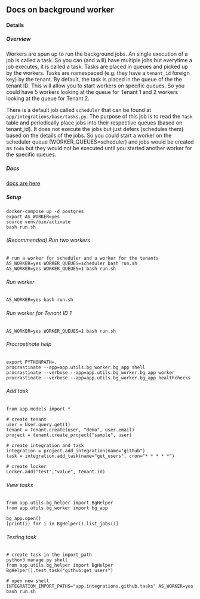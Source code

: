 ## Docs on background worker

#### Details  

##### Overview
Workers are spun up to run the background jobs. An single execution of a job is called a task. So you can (and will) have multiple jobs but everytime a job executes, it is called a task. Tasks are placed in queues and picked up by the workers. Tasks are namespaced (e.g. they have a `tenant_id` foreign key) by the tenant. By default, the task is placed in the queue of the the tenant ID. This will allow you to start workers on specific queues. So you could have 5 workers looking at the queue for Tenant 1 and 2 workers looking at the queue for Tenant 2.  

There is a default job called `scheduler` that can be found at `app/integrations/base/tasks.py`. The purpose of this job is to read the `Task` table and periodically place jobs into their respective queues (based on tenant_id). It does not execute the jobs but just defers (schedules them) based on the details of the jobs. So you could start a worker on the scheduler queue (WORKER_QUEUES=scheduler) and jobs would be created as `todo` but they would not be executed until you started another worker for the specific queues. 

##### Docs  
[docs are here](https://github.com/procrastinate-org/procrastinate)

##### Setup  
```
docker-compose up -d postgres
export AS_WORKER=yes
source venv/bin/activate
bash run.sh
```

###### (Recommended) Run two workers
```
# run a worker for scheduler and a worker for the tenants
AS_WORKER=yes WORKER_QUEUES=scheduler bash run.sh
AS_WORKER=yes WORKER_QUEUES=1 bash run.sh
```

###### Run worker
```
AS_WORKER=yes bash run.sh
```

###### Run worker for Tenant ID 1
```
AS_WORKER=yes WORKER_QUEUES=1 bash run.sh
```

###### Procrastinate help  

```
export PYTHONPATH=.
procrastinate --app=app.utils.bg_worker.bg_app shell
procrastinate --verbose --app=app.utils.bg_worker.bg_app worker
procrastinate --verbose --app=app.utils.bg_worker.bg_app healthchecks
```

###### Add task
```
from app.models import *

# create tenant
user = User.query.get(1)
tenant = Tenant.create(user, "demo", user.email)
project = tenant.create_project("sample", user)

# create integration and task
integration = project.add_integration(name="github")
task = integration.add_task(name="get_users", cron="* * * * *")

# create locker
Locker.add("test","value", tenant.id)
```

###### View tasks
```
from app.utils.bg_helper import BgHelper
from app.utils.bg_worker import bg_app

bg_app.open()
[print(i) for i in BgHelper().list_jobs()]
```

###### Testing task

```
# create task in the import_path
python3 manage.py shell
from app.utils.bg_helper import BgHelper
BgHelper().test_task("github:get_users")

# open new shell
INTEGRATION_IMPORT_PATHS="app.integrations.github.tasks" AS_WORKER=yes bash run.sh
```
